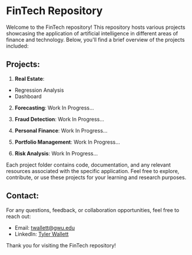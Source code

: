 # FinTech Repository

Welcome to the FinTech repository! This repository hosts various projects showcasing the application of artificial intelligence in different areas of finance and technology. Below, you'll find a brief overview of the projects included:

## Projects:

1. **Real Estate**: 
- Regression Analysis
- Dashboard

2. **Forecasting**: Work In Progress...

3. **Fraud Detection**: Work In Progress...

4. **Personal Finance**: Work In Progress...

5. **Portfolio Management**: Work In Progress...

6. **Risk Analysis**: Work In Progress...

Each project folder contains code, documentation, and any relevant resources associated with the specific application. Feel free to explore, contribute, or use these projects for your learning and research purposes.

## Contact:

For any questions, feedback, or collaboration opportunities, feel free to reach out:

- Email: [twallett@gwu.edu](twallett@gwu.edu)
- LinkedIn: [Tyler Wallett](https://www.linkedin.com/in/twallett/)

Thank you for visiting the FinTech repository!